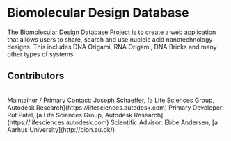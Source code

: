 # Biomolecular Design Database
The Biomolecular Design Database Project is to create a web application that allows users to share, search and use nucleic acid nanotechnology designs. This includes DNA Origami, RNA Origami, DNA Bricks and many other types of systems.

## Contributors
<br />
Maintainer / Primary Contact:  Joseph Schaeffer, [a Life Sciences Group, Autodesk Research](https://lifesciences.autodesk.com)  
Primary Developer: Rut Patel, [a Life Sciences Group, Autodesk Research](https://lifesciences.autodesk.com)  
Scientific Advisor: Ebbe Andersen, [a Aarhus University](http://bion.au.dk/)  


